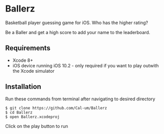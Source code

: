 # Ballerz
Basketball player guessing game for iOS. Who has the higher rating?

Be a Baller and get a high score to add your name to the leaderboard.

## Requirements

* Xcode 8+
* iOS device running iOS 10.2 - only required if you want to play outwith the Xcode simulator

## Installation

Run these commands from terminal after navigating to desired directory
```
$ git clone https://github.com/Cal-um/Ballerz
$ cd Ballerz
$ open Ballerz.xcodeproj
```
Click on the play button to run
